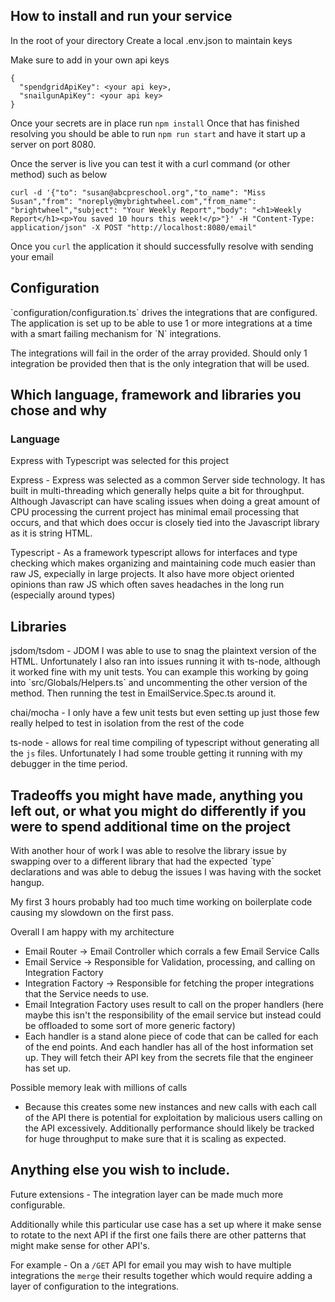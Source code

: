 <h2>How to install and run your service</h2>

<p>In the root of your directory Create a local .env.json to maintain keys</p>

<p>Make sure to add in your own api keys</p>

```
{
  "spendgridApiKey": <your api key>,
  "snailgunApiKey": <your api key>
}
```

Once your secrets are in place run `npm install`
Once that has finished resolving you should be able to run `npm run start` and have it start up a server on port 8080.

Once the server is live you can test it with a curl command (or other method) such as below
```
curl -d '{"to": "susan@abcpreschool.org","to_name": "Miss Susan","from": "noreply@mybrightwheel.com","from_name": "brightwheel","subject": "Your Weekly Report","body": "<h1>Weekly Report</h1><p>You saved 10 hours this week!</p>"}' -H "Content-Type: application/json" -X POST "http://localhost:8080/email"
```

Once you `curl` the application it should successfully resolve with sending your email

<h2>Configuration</h2>
`configuration/configuration.ts` drives the integrations that are configured.
The application is set up to be able to use 1 or more integrations at a time with a smart failing mechanism for `N` integrations.

The integrations will fail in the order of the array provided. Should only 1 integration be provided then that is the only integration that will be used.

<h2>Which language, framework and libraries you chose and why</h2>

<h3>Language</h3>
<p>Express with Typescript was selected for this project</p>
Express - Express was selected as a common Server side technology. It has built in multi-threading which generally helps quite a bit for throughput. Although Javascript can have scaling issues when doing a great amount of CPU processing the current project has minimal email processing that occurs, and that which does occur is closely tied into the Javascript library as it is string HTML.

Typescript - As a framework typescript allows for interfaces and type checking which makes organizing and maintaining code much easier than raw JS, expecially in large projects. It also have more object oriented opinions than raw JS which often saves headaches in the long run (especially around types)

<h2>Libraries</h2>
jsdom/tsdom - JDOM I was able to use to snag the plaintext version of the HTML. Unfortunately I also ran into issues running it with ts-node, although it worked fine with my unit tests. You can example this working by going into `src/Globals/Helpers.ts` and uncommenting the other version of the method. Then running the test in EmailService.Spec.ts around it.

chai/mocha - I only have a few unit tests but even setting up just those few really helped to test in isolation from the rest of the code

ts-node - allows for real time compiling of typescript without generating all the `js` files. Unfortunately I had some trouble getting it running with my debugger in the time period.


<h2>Tradeoffs you might have made, anything you left out, or what you might do differently if
you were to spend additional time on the project </h2>
With another hour of work I was able to resolve the library issue by swapping over to a different library that had the expected `type` declarations and was able to debug the issues I was having with the socket hangup.

My first 3 hours probably had too much time working on boilerplate code causing my slowdown on the first pass.

Overall I am happy with my architecture
 - Email Router -> Email Controller which corrals a few Email Service Calls
 - Email Service -> Responsible for Validation, processing, and calling on Integration Factory
 - Integration Factory -> Responsible for fetching the proper integrations that the Service needs to use.
 - Email Integration Factory uses result to call on the proper handlers (here maybe this isn't the responsibility of the email service but instead could be offloaded to some sort of more generic factory)
 - Each handler is a stand alone piece of code that can be called for each of the end points. And each handler has all of the host information set up. They will fetch their API key from the secrets file that the engineer has set up.

Possible memory leak with millions of calls
 - Because this creates some new instances and new calls with each call of the API there is potential for exploitation by malicious users calling on the API excessively. Additionally performance should likely be tracked for huge throughput to make sure that it is scaling as expected.

<h2>Anything else you wish to include.</h2>
Future extensions - The integration layer can be made much more configurable.

Additionally while this particular use case has a set up where it make sense to rotate to the next API if the first one fails there are other patterns that might make sense for other API's.

For example - On a `/GET` API for email you may wish to have multiple integrations the `merge` their results together which would require adding a layer of configuration to the integrations.

